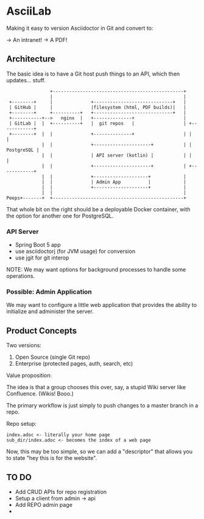 # AsciiLab

Making it easy to version Asciidoctor in Git and convert to:

-> An intranet!
-> A PDF!


## Architecture

The basic idea is to have a Git host push things to an API, which then updates... stuff.

                    +------------------------------------------------+
                    |                                                |
     +--------+     |              +-----------------------------+   |
     | GitHub |     |              |filesystem (html, PDF builds)|   |
     +--------+     +----------+   +-----------------------------+   |
     +-----------+-->   nginx  |   +--------------+                  |
     | GitLab |  |  +----------+   |  git repos   |                  | +------------+
     +--------+  |  |              +--------------+                  | |            |
                 |  |              +---------------------+           | | PostgreSQL |
                 |  |              | API server (kotlin) |           | |            |
                 |  |              +---------------------+           | +------------+
                 |  |              +--------------------+            |
                 |  |              | Admin App          |            |  
                 |  |              +--------------------+            |
                 |  |                                                |
    Peeps+-------+  +------------------------------------------------+

That whole bit on the right should be a deployable Docker container, with the option for another one for PostgreSQL.

### API Server

- Spring Boot 5 app
- use asciidoctorj (for JVM usage) for conversion
- use jgit for git interop

NOTE: We may want options for background processes to handle some operations.

### Possible: Admin Application

We may want to configure a little web application that provides the ability to initialize and administer the server. 


## Product Concepts

Two versions:

1. Open Source (single Git repo)
2. Enterprise (protected pages, auth, search, etc)

Value proposition:

The idea is that a group chooses this over, say, a stupid Wiki server like Confluence. (Wikis! Booo.)

The primary workflow is just simply to push changes to a master branch in a repo.

Repo setup:

    index.adoc <- literally your home page
    sub_dir/index.adoc <- becomes the index of a web page

Now, this may be too simple, so we can add a "descriptor" that allows you to state "hey this is for the website".


## TO DO

- Add CRUD APIs for repo registration 
- Setup a client from admin -> api 
- Add REPO admin page
- 

